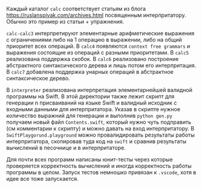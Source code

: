 Каждый каталог `calc` соответствует статьям из блога https://ruslanspivak.com/archives.html посвященным интерпритатору.
Обычно это пример из статьи + упражнения.

`calc-calc3` интерпретируют элементарные арифметические выражения с ограничениями либо на 1 операцию в выражении, либо на общий приоритет всех операций.
В `calc4` появляются `context free grammars` и выражения состоящие из операций с разными приоритетами.
В `calc5` реализована поддержка скобок.
В `calc6` реализовано построение абстрактного синтаксического дерева и лишь потом его интерпритация.
В `calc7` добавлена поддержка унарных операций в абстрактное синтаксическое дерево.

В `interpreter` реализована интерпретация элементарнейшей валидной программы на Swift. 
В этой директории также лежит скрипт для генерации n присваиваний на языке Swift и валидный исходник с входными данными для интерпритатора.
Указав в скрипте нужное количество выражний для генерации и выполнив `python gen.py` получаем новый файл `Contents.swift`, который нужно чуть подправить (см комментарии к скрипту) и можно давать на вход интерпритатору.
В `SwiftPlaygorund.playground` можно провалидировать результаты работы интерпритатора, скопировав туда код на `swift` и сравнив результаты вычислений в песочнице и в интерпритаторе.

Для почти всех программ написаны юнит-тесты через которые проверяется корректность вычислений и иногда корректность работы программы в целом.
Запуск тестов немношко привязан к `.vscode`, хотя в идее все тоже запускается.